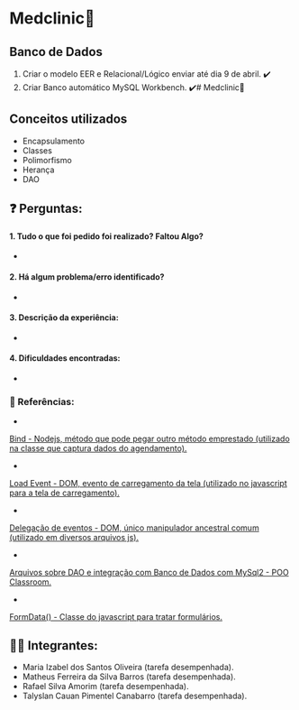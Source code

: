 # Medclinic💉

## Banco de Dados
1. Criar o modelo EER e Relacional/Lógico enviar até dia 9 de abril. ✔️
2. Criar Banco automático MySQL Workbench. ✔️# Medclinic💉

## Conceitos utilizados
- Encapsulamento
- Classes
- Polimorfismo
- Herança
- DAO

## ❓ Perguntas:

#### 1. Tudo o que foi pedido foi realizado? Faltou Algo?
-

#### 2. Há algum problema/erro identificado?
-

#### 3. Descrição da experiência:
-

#### 4. Dificuldades encontradas:
-

### 🔗 Referências:
- <a href="https://www.w3schools.com/js/js_function_bind.asp" target="_blank">
Bind - Nodejs, método que pode pegar outro método emprestado (utilizado na classe que captura dados do agendamento).
</a>

- <a href="https://developer.mozilla.org/en-US/docs/Web/API/Window/load_event" target="_blank">
Load Event - DOM, evento de carregamento da tela (utilizado no javascript para a tela de carregamento).
</a>

- <a href="https://javascript.info/event-delegation" target="_blank">
Delegação de eventos - DOM, único manipulador ancestral comum (utilizado em diversos arquivos js).
</a>

- <a href="" target="_blank">
Arquivos sobre DAO e integração com Banco de Dados com MySql2 - POO Classroom.
</a>

- <a href="https://developer.mozilla.org/en-US/docs/Web/API/FormData" target="_blank">
FormData() - Classe do javascript para tratar formulários.
</a>

## 👨‍🎓 Integrantes:

- Maria Izabel dos Santos Oliveira (tarefa desempenhada).
- Matheus Ferreira da Silva Barros (tarefa desempenhada).
- Rafael Silva Amorim (tarefa desempenhada).
- Talyslan Cauan Pimentel Canabarro (tarefa desempenhada).